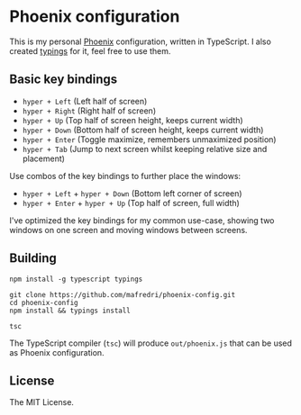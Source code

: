 # Phoenix configuration

This is my personal [Phoenix](https://github.com/kasper/phoenix) configuration, written in TypeScript. I also created [typings](https://github.com/mafredri/phoenix-typings) for it, feel free to use them.

## Basic key bindings

* `hyper + Left` (Left half of screen)
* `hyper + Right` (Right half of screen)
* `hyper + Up` (Top half of screen height, keeps current width)
* `hyper + Down` (Bottom half of screen height, keeps current width)
* `hyper + Enter` (Toggle maximize, remembers unmaximized position)
* `hyper + Tab` (Jump to next screen whilst keeping relative size and placement)

Use combos of the key bindings to further place the windows:

* `hyper + Left` + `hyper + Down` (Bottom left corner of screen)
* `hyper + Enter` + `hyper + Up` (Top half of screen, full width)

I've optimized the key bindings for my common use-case, showing two windows on one screen and moving windows between screens.

## Building

```
npm install -g typescript typings

git clone https://github.com/mafredri/phoenix-config.git
cd phoenix-config
npm install && typings install

tsc
```

The TypeScript compiler (`tsc`) will produce `out/phoenix.js` that can be used as Phoenix configuration. 

## License

The MIT License.
